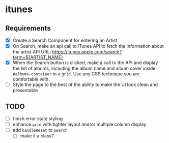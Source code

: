 # itunes

## Requirements

* [x] Create a Search Component for entering an Artist
* [x] On Search, make an api call to iTunes API to fetch the information about the artist
      API URL: https://itunes.apple.com/search?term=${ARTIST_NAME}
* [x] When the Search button is clicked, make a call to the API and display the list of albums, including the album name and album cover inside `#albums-container` in a `grid`. Use any CSS technique you are comfortable with.
* [ ] Style the page to the best of the ability to make the UI look clean and presentable

## TODO

* [ ] finish error state styling
* [ ] enhance `grid` with tighter layout and/or multiple column display
* [ ] add `handleReset` to `Search`
  * [ ] make it a class?
